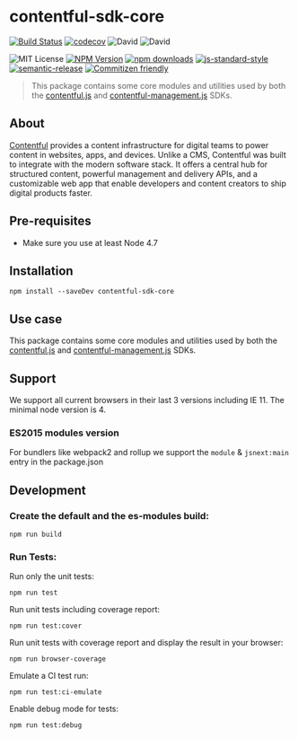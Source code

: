 # contentful-sdk-core

[![Build Status](https://travis-ci.org/contentful/contentful-sdk-core.svg?branch=master)](https://travis-ci.org/contentful/contentful-sdk-core)
[![codecov](https://codecov.io/gh/contentful/contentful-sdk-core/branch/master/graph/badge.svg)](https://codecov.io/gh/contentful/contentful-sdk-core)
![David](https://img.shields.io/david/contentful/contentful-sdk-core.svg)
![David](https://img.shields.io/david/dev/contentful/contentful-sdk-core.svg)

![MIT License](https://img.shields.io/badge/license-MIT-blue.svg)
[![NPM Version](https://img.shields.io/npm/v/contentful-sdk-core.svg)](https://www.npmjs.com/package/contentful-sdk-core)
[![npm downloads](https://img.shields.io/npm/dm/contentful-management.svg)](http://npm-stat.com/charts.html?package=contentful-management)
[![js-standard-style](https://img.shields.io/badge/code%20style-standard-brightgreen.svg?style=flat)](https://github.com/feross/standard)
[![semantic-release](https://img.shields.io/badge/%F0%9F%93%A6%F0%9F%9A%80-semantic--release-e10079.svg)](https://github.com/semantic-release/semantic-release)
[![Commitizen friendly](https://img.shields.io/badge/commitizen-friendly-brightgreen.svg)](http://commitizen.github.io/cz-cli/)

> This package contains some core modules and utilities used by both the [contentful.js](https://github.com/contentful/contentful.js) and [contentful-management.js](https://github.com/contentful/contentful-management.js) SDKs.

## About

[Contentful](https://www.contentful.com) provides a content infrastructure for digital teams to power content in websites, apps, and devices. Unlike a CMS, Contentful was built to integrate with the modern software stack. It offers a central hub for structured content, powerful management and delivery APIs, and a customizable web app that enable developers and content creators to ship digital products faster.

## Pre-requisites

- Make sure you use at least Node 4.7

## Installation

```
npm install --saveDev contentful-sdk-core
```

## Use case

This package contains some core modules and utilities used by both the [contentful.js](https://github.com/contentful/contentful.js) and [contentful-management.js](https://github.com/contentful/contentful-management.js) SDKs.

## Support

We support all current browsers in their last 3 versions including IE 11. The minimal node version is 4.

### ES2015 modules version

For bundlers like webpack2 and rollup we support the `module` &
`jsnext:main` entry in the package.json

## Development

### Create the default and the es-modules build:

```
npm run build
```

### Run Tests:

Run only the unit tests:

```
npm run test
```

Run unit tests including coverage report:

```
npm run test:cover
```

Run unit tests with coverage report and display the result in your browser:

```
npm run browser-coverage
```

Emulate a CI test run:

```
npm run test:ci-emulate
```

Enable debug mode for tests:

```
npm run test:debug
```
